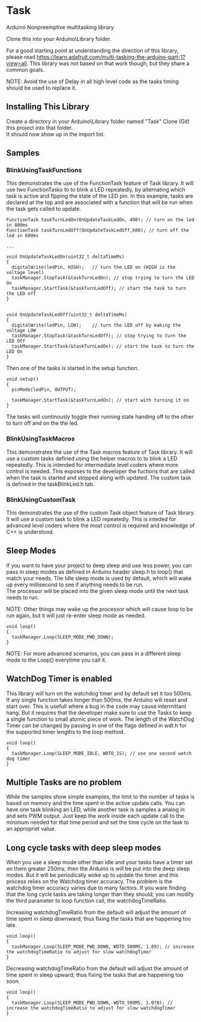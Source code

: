 # Task

Arduino Nonpreemptive multitasking library

Clone this into your Arduino\Library folder.

For a good starting point at understanding the direction of this library, please read https://learn.adafruit.com/multi-tasking-the-arduino-part-1?view=all.
This library was not based on that work though, but they share a common goals.

NOTE: Avoid the use of Delay in all high level code as the tasks timing should be used to replace it.

## Installing This Library
Create a directory in your Arduino\Library folder named "Task"
Clone (Git) this project into that folder.  
It should now show up in the import list.

## Samples
### BlinkUsingTaskFunctions
This demonstrates the use of the FunctionTask feature of Task library. It will use two FunctionTasks to to blink a LED repeatedly, by alternating which task is active and flpping the state of the LED pin.
In this example, tasks are declared at the top and are associated with a function that will be run when the task gets called to update.

```
FunctionTask taskTurnLedOn(OnUpdateTaskLedOn, 400); // turn on the led in 400ms
FunctionTask taskTurnLedOff(OnUpdateTaskLedOff,600); // turn off the led in 600ms

...

void OnUpdateTaskLedOn(uint32_t deltaTimeMs)
{
  digitalWrite(ledPin, HIGH);   // turn the LED on (HIGH is the voltage level)
  taskManager.StopTask(&taskTurnLedOn); // stop trying to turn the LED On
  taskManager.StartTask(&taskTurnLedOff); // start the task to turn the LED off
}


void OnUpdateTaskLedOff(uint32_t deltaTimeMs)
{
  digitalWrite(ledPin, LOW);    // turn the LED off by making the voltage LOW
  taskManager.StopTask(&taskTurnLedOff); // stop trying to turn the LED Off
  taskManager.StartTask(&taskTurnLedOn); // start the task to turn the LED On
}
```
Then one of the tasks is started in the setup function.

```
void setup()
{
  pinMode(ledPin, OUTPUT);
  
  taskManager.StartTask(&taskTurnLedOn); // start with turning it on
}
```
The tasks will continously toggle their running state handing off to the other to turn off and on the the led.

### BlinkUsingTaskMacros
This demonstrates the use of the Task macros feature of Task library. It will use a custom tasks defined using the helper macros to to blink a LED repeatedly.
This is intended for intermediate level coders where more control is needed.  This exposes to the developer the fuctions that are called when the task is started and stopped along with updated.
The custom task is defined in the taskBlinkLed.h tab.

### BlinkUsingCustomTask
This demonstrates the use of the custom Task object feature of Task library. It will use a custom task to blink a LED repeatedly.
This is inteded for advanced level coders where the most control is required and knowledge of C++ is understood.

## Sleep Modes
If you want to have your project to deep sleep and use less power, you can pass in sleep modes as defined in Arduino header sleep.h to loop() that match your needs. The Idle sleep mode is used by default, which will wake up every millisecond to see if anything needs to be run.  
The processor will be placed into the given sleep mode until the next task needs to run.  

NOTE:  Other things may wake up the processor which will cause loop to be run again, but it will just re-enter sleep mode as needed.

```
void loop()  
{  
  taskManager.Loop(SLEEP_MODE_PWD_DOWN);  
}  
```
NOTE:  For more advanced scenarios, you can pass in a different sleep mode to the Loop() everytime you call it.  

## WatchDog Timer is enabled
This library will turn on the watchdog timer and by default set it too 500ms.  If any single function takes longer than 500ms, the Arduino will reset and start over.
This is usefull where a bug in the code may cause intermittant hang.  But it requires that the developer make sure to use the Tasks to keep a single function to small atomic piece of work.
The length of the WatchDog Timer can be changed by passing in one of the flags defined in wdt.h for the supported timer lengths to the loop method.

```
void loop()  
{  
  taskManager.Loop(SLEEP_MODE_IDLE, WDTO_1S); // use one second watch dog timer  
}  
```

## Multiple Tasks are no problem
While the samples show simple examples, the limit to the number of tasks is based on memory and the time spent in the active update calls.
You can have one task blinking an LED, while another task is samples a analog in and sets PWM output.  Just keep the work inside each update call to the minimum needed for that time period and set the time cycle on the task to an appropriet value.

## Long cycle tasks with deep sleep modes
When you use a sleep mode other than idle and your tasks have a timer set on them greater 250ms; then the Arduino is will be put into the deep sleep modes.  But it will be periodically woke up to update the timer and this process relies on the Watchdog timer accuracy.
The problem is the watchdog timer accuracy varies due to many factors.  If you ware finding that the long cycle tasks are taking longer than they should; you can modify the third parameter to loop function call, the watchdogTimeRatio.

Increasing watchdogTimeRatio from the default will adjust the amount of time spent in sleep downward; thus fixing the tasks that are happening too late.

```
void loop()  
{  
  taskManager.Loop(SLEEP_MODE_PWD_DOWN, WDTO_500MS, 1.09); // increase the watchdogTimeRatio to adjust for slow watchdogTimer  
}  
```

Decreasing watchdogTimeRatio from the default will adjust the amount of time spent in sleep upward; thus fixing the tasks that are happening too soon.

```
void loop()  
{  
  taskManager.Loop(SLEEP_MODE_PWD_DOWN, WDTO_500MS, 1.078); // increase the watchdogTimeRatio to adjust for slow watchdogTimer  
}  
```
